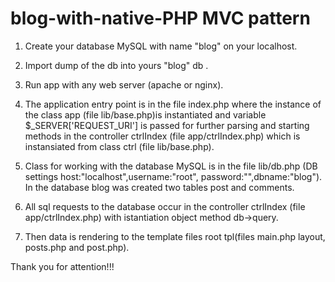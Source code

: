 # blog-with-native-PHP MVC pattern

1. Create your database MySQL with name "blog" on your localhost.
2. Import dump of the db into yours "blog" db . 
3. Run app with any web server (apache or nginx).
4. The application entry point is in the file index.php where the instance of the class app (file lib/base.php)is instantiated and variable 
$_SERVER['REQUEST_URI'] is passed for further parsing and starting methods in the controller ctrlIndex (file app/ctrlIndex.php) which is 
instansiated from class ctrl (file lib/base.php).

5. Class for working with the database MySQL is in the file lib/db.php (DB settings host:"localhost",username:"root",
password:"",dbname:"blog"). In the database blog was created two tables post and comments.

6. All sql requests to the database occur in the controller ctrlIndex (file app/ctrlIndex.php) with istantiation object method db->query.

7. Then data is rendering to the template files root tpl(files main.php layout, posts.php and post.php).

Thank you for attention!!!
